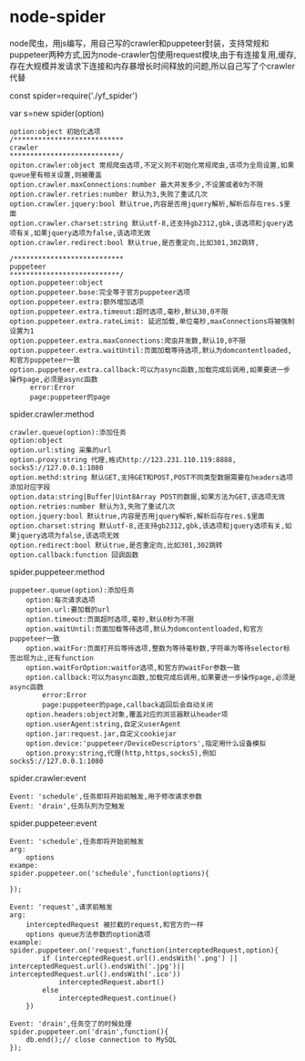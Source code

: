 # node-spider
node爬虫，用js编写，用自己写的crawler和puppeteer封装，支持常规和puppeteer两种方式,因为node-crawler包使用request模块,由于有连接复用,缓存,
存在大规模并发请求下连接和内存暴增长时间释放的问题,所以自己写了个crawler代替

const spider=require('./yf_spider')

var s=new spider(option)

    option:object 初始化选项
    /***************************
    crawler
    ***************************/
    opiton.crawler:object 常规爬虫选项,不定义则不初始化常规爬虫,该项为全局设置,如果queue里有相关设置,则被覆盖
    option.crawler.maxConnections:number 最大并发多少,不设置或者0为不限
    option.crawler.retries:number 默认为3,失败了重试几次
    option.crawler.jquery:bool 默认true,内容是否用jquery解析,解析后存在res.$里面
    option.crawler.charset:string 默认utf-8,还支持gb2312,gbk,该选项和jquery选项有关,如果jquery选项为false,该选项无效
    option.crawler.redirect:bool 默认true,是否重定向,比如301,302跳转,
    
    /***************************
    puppeteer
    ***************************/        
    option.puppeteer:object
    option.puppeteer.base:完全等于官方puppeteer选项
    option.puppeteer.extra:额外增加选项
    option.puppeteer.extra.timeout:超时选项,毫秒,默认30,0不限
    option.puppeteer.extra.rateLimit: 延迟加载,单位毫秒,maxConnections将被强制设置为1
    option.puppeteer.extra.maxConnections:爬虫并发数,默认10,0不限
    option.puppeteer.extra.waitUntil:页面加载等待选项,默认为domcontentloaded,和官方puppeteer一致
    option.puppeteer.extra.callback:可以为async函数,加载完成后调用,如果要进一步操作page,必须是async函数
         error:Error
         page:puppeteer的page
                        
spider.crawler:method

    crawler.queue(option):添加任务
    option:object
    option.url:sting 采集的url
    option.proxy:string 代理,格式http://123.231.110.119:8888, socks5://127.0.0.1:1080
    option.methd:string 默认GET,支持GET和POST,POST不同类型数据需要在headers选项添加对应字段
    option.data:string|Buffer|Uint8Array POST的数据,如果方法为GET,该选项无效  
    option.retries:number 默认为3,失败了重试几次
    option.jquery:bool 默认true,内容是否用jquery解析,解析后存在res.$里面
    option.charset:string 默认utf-8,还支持gb2312,gbk,该选项和jquery选项有关,如果jquery选项为false,该选项无效
    option.redirect:bool 默认true,是否重定向,比如301,302跳转
    option.callback:function 回调函数


spider.puppeteer:method     
 
    puppeteer.queue(option):添加任务        
        option:每次请求选项
        option.url:要加载的url
        option.timeout:页面超时选项,毫秒,默认0秒为不限
        option.waitUntil:页面加载等待选项,默认为domcontentloaded,和官方puppeteer一致
        option.waitFor:页面打开后等待选项,整数为等待毫秒数,字符串为等待selector标签出现为止,还有function
        option.waitForOption:waitfor选项,和官方的waitFor参数一致
        option.callback:可以为async函数,加载完成后调用,如果要进一步操作page,必须是async函数
            error:Error
            page:puppeteer的page,callback返回后会自动关闭
        option.headers:object对象,覆盖对应的浏览器默认header项                                           
        option.userAgent:string,自定义userAgent
        option.jar:request.jar,自定义cookiejar
        option.device:'puppeteer/DeviceDescriptors',指定用什么设备模拟
        option.proxy:string,代理(http,https,socks5),例如socks5://127.0.0.1:1080


spider.crawler:event

    Event: 'schedule',任务即将开始前触发,用于修改请求参数
    Event: 'drain',任务队列为空触发

spider.puppeteer:event
    
    Event: 'schedule',任务即将开始前触发
    arg: 
        options
    exampe:
    spider.puppeteer.on('schedule',function(options){
        
    });
    
    Event: 'request',请求前触发
    arg:
        interceptedRequest 被拦截的request,和官方的一样
        options queue方法参数的option选项
    example:
    spider.puppeteer.on('request',function(interceptedRequest,option){
            if (interceptedRequest.url().endsWith('.png') || interceptedRequest.url().endsWith('.jpg')|| interceptedRequest.url().endsWith('.ico'))
                interceptedRequest.abort()
            else
                interceptedRequest.continue()
        })
        
    Event: 'drain',任务空了的时候处理
    spider.puppeteer.on('drain',function(){
        db.end();// close connection to MySQL
    }); 
